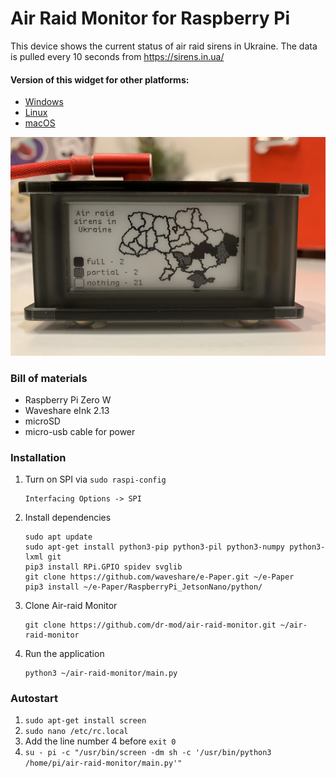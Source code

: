 # Air Raid Monitor for Raspberry Pi

This device shows the current status of air raid sirens in Ukraine. The data is pulled every 10 seconds from https://sirens.in.ua/

#### Version of this widget for other platforms:
* [Windows](https://github.com/dr-mod/air-raid-widget-windows)
* [Linux](https://github.com/dr-mod/air-raid-widget-linux)
* [macOS](https://github.com/dr-mod/air-raid-widget-macos)

![display](docs/display_1.jpg)

### Bill of materials

* Raspberry Pi Zero W
* Waveshare eInk 2.13
* microSD
* micro-usb cable for power

### Installation

1. Turn on SPI via `sudo raspi-config`
    ```
    Interfacing Options -> SPI
   ```
2. Install dependencies
    ```
    sudo apt update
    sudo apt-get install python3-pip python3-pil python3-numpy python3-lxml git 
    pip3 install RPi.GPIO spidev svglib
    git clone https://github.com/waveshare/e-Paper.git ~/e-Paper
    pip3 install ~/e-Paper/RaspberryPi_JetsonNano/python/
    ```
3. Clone Air-raid Monitor
    ```
    git clone https://github.com/dr-mod/air-raid-monitor.git ~/air-raid-monitor
    ```
6. Run the application
    ```
    python3 ~/air-raid-monitor/main.py
    ```

### Autostart

1. `sudo apt-get install screen`
2. `sudo nano /etc/rc.local`
3. Add the line number 4 before `exit 0`
4. `su - pi -c "/usr/bin/screen -dm sh -c '/usr/bin/python3 /home/pi/air-raid-monitor/main.py'"`